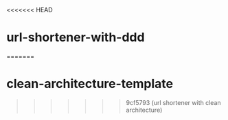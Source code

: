 <<<<<<< HEAD
# url-shortener-with-ddd
=======
# clean-architecture-template
>>>>>>> 9cf5793 (url shortener with clean architecture)
